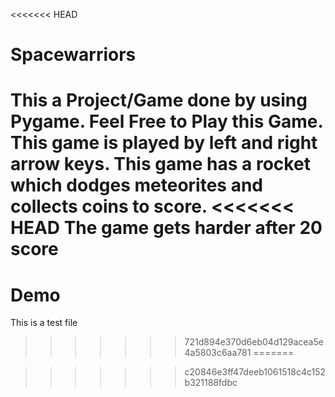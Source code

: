 <<<<<<< HEAD
# Spacewarriors 
This a Project/Game done by using Pygame.
Feel Free to Play this Game.
This game is played by left and right arrow keys.
This game has a rocket which dodges meteorites and collects coins to score.
<<<<<<< HEAD
The game gets harder after 20 score
=======
# Demo
This is a test file
>>>>>>> 721d894e370d6eb04d129acea5e4a5803c6aa781
=======

>>>>>>> c20846e3ff47deeb1061518c4c152b321188fdbc
